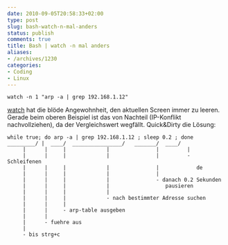 ```yaml
---
date: 2010-09-05T20:58:33+02:00
type: post
slug: bash-watch-n-mal-anders
status: publish
comments: true
title: Bash | watch -n mal anders
aliases:
- /archives/1230
categories:
- Coding
- Linux
---
```


```
watch -n 1 "arp -a | grep 192.168.1.12"
```


[watch](http://linux.about.com/library/cmd/blcmdl1_watch.htm) hat die blöde Angewohnheit, den aktuellen Screen immer zu leeren. Gerade beim oberen Beispiel ist das von Nachteil (IP-Konflikt nachvollziehen), da der Vergleichswert wegfällt. Quick&Dirty die Lösung:


    while true; do arp -a | grep 192.168.1.12 ; sleep 0.2 ; done
    _________/ |  ____/  ________________/   _______/  ____/
         |      |     |             |               |         |
         |      |     |             |               |         - Schleifenen
         |      |     |             |               |            de
         |      |     |             |               |
         |      |     |             |               - danach 0.2 Sekunden
         |      |     |             |                  pausieren
         |      |     |             |
         |      |     |             - nach bestimmter Adresse suchen
         |      |     |
         |      |     - arp-table ausgeben
         |      |
         |      - fuehre aus
         |
         - bis strg+c
